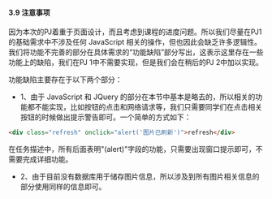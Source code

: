 #### 3.9 注意事项

​	因为本次的PJ着重于页面设计，而且考虑到课程的进度问题。所以我们尽量在PJ1 的基础需求中不涉及任何 JavaScript 相关的操作，但也因此会缺乏许多逻辑性。我们将功能不完善的部分在具体需求的“功能缺陷”部分写出，这表示这里存在一些功能上的缺陷，我们在PJ 1中不需要实现，但是我们会在稍后的PJ 2中加以实现。

功能缺陷主要存在于以下两个部分：

- 1、由于 JavaScript 和 JQuery 的部分在本节中基本是略去的，所以相关的功能都不能实现，比如按钮的点击和网络请求等，我们只需要同学们在点击相关按钮的时候做出提示警告即可。一个简单的方式如下：

```html 
<div class="refresh" onclick="alert('图片已刷新')">refresh</div>
```

​	在任务描述中，所有后面表明"(alert)"字段的功能，只需要出现窗口提示即可，不需要完成详细功能。

- 2、由于目前没有数据库用于储存图片信息，所以涉及到所有图片相关信息的部分使用同样的信息即可。